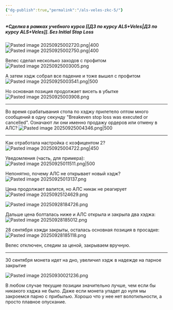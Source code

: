 ```yaml
---
{"dg-publish":true,"permalink":"/als-veles-zkc-5/"}
---
```


##### *Сделка в рамках учебного курса [[ДЗ по курсу ALS+Veles\|ДЗ по курсу ALS+Veles]]. **Без** Initial Stop Loss

![Pasted image 20250925002720.png|400](/img/user/media/Pasted%20image%2020250925002720.png)
![Pasted image 20250925002750.png|400](/img/user/media/Pasted%20image%2020250925002750.png)

Велес сделал несколько заходов с профитом
![Pasted image 20250925003005.png](/img/user/media/Pasted%20image%2020250925003005.png)

А затем хэдж собрал все падение и тоже вышел с профитом
![Pasted image 20250925003541.png|500](/img/user/media/Pasted%20image%2020250925003541.png)

Но основная позиция продолжает висеть в убытке
![Pasted image 20250925003908.png](/img/user/media/Pasted%20image%2020250925003908.png)

---

Во время срабатывания стопа по хэджу прилетело оптом много сообщений в одну секунду "Breakeven stop loss was executed or cancelled". Означают ли они именно продажу ордеров или отмену в АЛС?
![Pasted image 20250925004346.png|500](/img/user/media/Pasted%20image%2020250925004346.png)

---

Как отработала настройка с коэфицентом 2?
![Pasted image 20250925004722.png|450](/img/user/media/Pasted%20image%2020250925004722.png)

Уведомления (часть, для примера):
![Pasted image 20250925011511.png|500](/img/user/media/Pasted%20image%2020250925011511.png)



Непонятно, почему АЛС не открывает новый хэдж?
![Pasted image 20250925013137.png](/img/user/media/Pasted%20image%2020250925013137.png)

Цена продолжает валится, но АЛС никак не реагирует
![Pasted image 20250925124629.png](/img/user/media/Pasted%20image%2020250925124629.png)

![Pasted image 20250928184726.png](/img/user/media/Pasted%20image%2020250928184726.png)

Дальше цена болталась ниже и АЛС открыла и закрыла два хэджа:
![Pasted image 20250928185012.png](/img/user/media/Pasted%20image%2020250928185012.png)

28 сентября хэжди закрыты, осталась основная позиция в просадке:
![Pasted image 20250928185118.png](/img/user/media/Pasted%20image%2020250928185118.png)

Велес отключен, следим за ценой, закрываем вручную. 

---
30 сентября монета идет на дно, увеличил хэдж в надежде на парное закрытие

![Pasted image 20250930021236.png](/img/user/media/Pasted%20image%2020250930021236.png)

В любом случае текущие позиции значительно лучше, чем если бы никакого хэджа не было. Даже если монета упадет до нуля мы закроемся парно с прибылью. Хорошо что у нее нет волотильности, а просто плавное опускание.